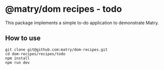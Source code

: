 # @matry/dom recipes - todo

This package implements a simple to-do application to demonstrate Matry.

## How to use

```
git clone git@github.com:matry/dom-recipes.git
cd dom-recipes/recipes/todo
npm install
npm run dev
```
